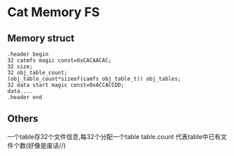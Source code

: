 # Cat Memory FS

## Memory struct
```
.header begin
32 catmfs magic const=0xCACAACAC;
32 size;
32 obj_table_count;
(obj_table_count*sizeof(camfs_obj_table_t)) obj_tables;
32 data start magic const=0xACCACCDD;
data....
.header end
```

## Others

一个table存32个文件信息,每32个分配一个table
table.count 代表table中已有文件个数(好像是废话//)